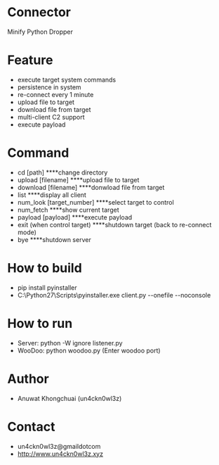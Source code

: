 # Connector
Minify Python Dropper

# Feature
- execute target system commands
- persistence in system
- re-connect every 1 minute
- upload file to target
- download file from target
- multi-client C2 support
- execute payload
# Command
- cd [path] ****change directory
- upload [filename] ****upload file to target
- download [filename] ****donwload file from target
- list ****display all client
- num_look [target_number] ****select target to control
- num_fetch ****show current target
- payload [payload] ****execute payload
- exit (when control target) ****shutdown target (back to re-connect mode)
- bye ****shutdown server

# How to build

- pip install pyinstaller
- C:\Python27\Scripts\pyinstaller.exe client.py --onefile --noconsole

# How to run
- Server: python -W ignore listener.py
- WooDoo: python woodoo.py (Enter woodoo port)

# Author
- Anuwat Khongchuai (un4ckn0wl3z)

# Contact
- un4ckn0wl3z@gmaildotcom
- http://www.un4ckn0wl3z.xyz
